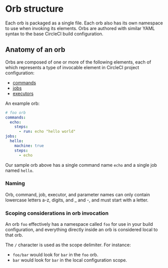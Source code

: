 # Orb structure

Each orb is packaged as a single file. Each orb also has its own namespace to use when invoking its elements. Orbs are authored with similar YAML syntax to the base CircleCI build configuration.

## Anatomy of an orb
Orbs are composed of one or more of the following elements, each of which represents a type of invocable element in CircleCI project configuration:

* [commands](commands.md)
* [jobs](jobs.md)
* [executors](executors.md)

An example orb:
```yaml
# foo orb
commands:
  echo:
    steps:
      - run: echo "hello world"
jobs:
  hello:
    machine: true
    steps:
      - echo
```

Our sample orb above has a single command name `echo` and a single job named `hello`.

### Naming

Orb, command, job, executor, and parameter names can only contain lowercase letters a-z, digits, and _ and -, and must start with a letter.

### Scoping considerations in orb invocation

An orb `foo` effectively has a namespace called `foo` for use in your build configuration, and everything directly inside an orb is considered local to that orb.

The `/` character is used as the scope delimiter. For instance:
* `foo/bar` would look for `bar` in the `foo` orb.
* `bar` would look for `bar` in the local configuration scope.
